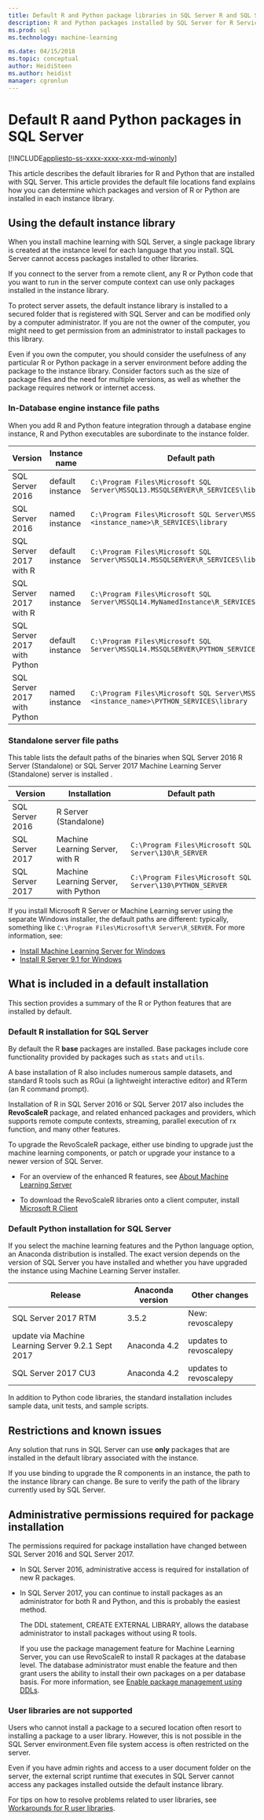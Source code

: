 ```yaml
---
title: Default R and Python package libraries in SQL Server R and SQL Server Machine Learning | Microsoft Docs
description: R and Python packages installed by SQL Server for R Services, R Server, Machine Learning Services (In-Database), and Machine Learning Server (Standalone)
ms.prod: sql
ms.technology: machine-learning

ms.date: 04/15/2018  
ms.topic: conceptual
author: HeidiSteen
ms.author: heidist
manager: cgronlun
---
```

# Default R aand Python packages in SQL Server
[!INCLUDE[appliesto-ss-xxxx-xxxx-xxx-md-winonly](../../includes/appliesto-ss-xxxx-xxxx-xxx-md-winonly.md)]

This article describes the default libraries for R and Python that are installed with SQL Server. This article provides the default file locations fand explains how you can determine which packages and version of R or Python are installed in each instance library.

## Using the default instance library

When you install machine learning with SQL Server, a single package library is created at the instance level for each language that you install. SQL Server cannot access packages installed to other libraries.

If you connect to the server from a remote client, any R or Python code that you want to run in the server compute context can use only packages installed in the instance library.

To protect server assets, the default instance library is installed to a secured folder that is registered with SQL Server and can be modified only by a computer administrator. If you are not the owner of the computer, you might need to get permission from an administrator to install packages to this library. 

Even if you own the computer, you should consider the usefulness of any particular R or Python package in a server environment before adding the package to the instance library. Consider factors such as the size of package files and the need for multiple versions, as well as whether the package requires network or internet access.

### In-Database engine instance file paths

When you add R and Python feature integration through a database engine instance, R and Python executables are subordinate to the instance folder.

|Version | Instance name|Default path|
|------|------|------|
| SQL Server 2016 |default instance|`C:\Program Files\Microsoft SQL Server\MSSQL13.MSSQLSERVER\R_SERVICES\library`|
| SQL Server 2016 |named instance |`C:\Program Files\Microsoft SQL Server\MSSQL13.<instance_name>\R_SERVICES\library`|
| SQL Server 2017 with R|default instance |`C:\Program Files\Microsoft SQL Server\MSSQL14.MSSQLSERVER\R_SERVICES\library` |
| SQL Server 2017 with R|named instance|`C:\Program Files\Microsoft SQL Server\MSSQL14.MyNamedInstance\R_SERVICES\library` |
| SQL Server 2017 with Python |default instance |`C:\Program Files\Microsoft SQL Server\MSSQL14.MSSQLSERVER\PYTHON_SERVICES\library` |
| SQL Server 2017 with Python|named instance|`C:\Program Files\Microsoft SQL Server\MSSQL14.<instance_name>\PYTHON_SERVICES\library` |

### Standalone server file paths 

This table lists the default paths of the binaries when SQL Server 2016 R Server (Standalone) or SQL Server 2017 Machine Learning Server (Standalone) server is installed . 

|Version| Installation|Default path|
|------|------|------|
| SQL Server 2016|R Server (Standalone)| |`C:\Program Files\Microsoft SQL Server\130\R_SERVER`|
|SQL Server 2017|Machine Learning Server, with R |`C:\Program Files\Microsoft SQL Server\130\R_SERVER`|
|SQL Server 2017|Machine Learning Server, with Python |`C:\Program Files\Microsoft SQL Server\130\PYTHON_SERVER`|

If you install Microsoft R Server or Machine Learning server using the separate Windows installer, the default paths are different: typically, something like `C:\Program Files\Microsoft\R Server\R_SERVER`. For more information, see:
 
+ [Install Machine Learning Server for Windows](https://docs.microsoft.com/machine-learning-server/install/machine-learning-server-windows-install)
+ [Install R Server 9.1 for Windows](https://docs.microsoft.com/machine-learning-server/install/r-server-install-windows)

## What is included in a default installation

This section provides a summary of the R or Python features that are installed by default.

### Default R installation for SQL Server

By default the R **base** packages are installed. Base packages include core functionality provided by packages such as `stats` and `utils`.

A base installation of R also includes numerous sample datasets, and standard R tools such as RGui (a lightweight interactive editor) and RTerm (an R command prompt).

Installation of R in SQL Server 2016 or SQL Server 2017 also includes the **RevoScaleR** package, and related enhanced packages and providers, which supports remote compute contexts, streaming, parallel execution of rx function, and many other features.

To upgrade the RevoScaleR package, either use binding to upgrade just the machine learning components, or patch or upgrade your instance to a newer version of SQL Server.

+ For an overview of the enhanced R features, see [About Machine Learning Server](https://docs.microsoft.com/machine-learning-server/what-is-microsoft-r-server)

+ To download the RevoScaleR libraries onto a client computer, install [Microsoft R Client](https://docs.microsoft.com/machine-learning-server/r-client/what-is-microsoft-r-client)

### Default Python installation for SQL Server

If you select the machine learning features and the Python language option, an Anaconda distribution is installed. The exact version depends on the version of SQL Server you have installed and whether you have upgraded the instance using Machine Learning Server installer.

|Release| Anaconda version| Other changes|
|------|------|------|
| SQL Server 2017 RTM| 3.5.2| New: revoscalepy|
| update via Machine Learning Server 9.2.1 Sept 2017| Anaconda 4.2| updates to revoscalepy |
| SQL Server 2017 CU3| Anaconda 4.2| updates to revoscalepy |

In addition to Python code libraries, the standard installation includes sample data, unit tests, and sample scripts.

## Restrictions and known issues

Any solution that runs in SQL Server can use **only** packages that are installed in the default library associated with the instance.

If you use binding to upgrade the R components in an instance, the path to the instance library can change. Be sure to verify the path of the library currently used by SQL Server.

## Administrative permissions required for package installation

The permissions required for package installation have changed between SQL Server 2016 and SQL Server 2017.

+ In SQL Server 2016, administrative access is required for installation of new R packages.

+ In SQL Server 2017, you can continue to install packages as an administrator for both R and Python, and this is probably the easiest method.

    The DDL statement, CREATE EXTERNAL LIBRARY, allows the database administrator  to install packages without using R tools. 

    If you use the package management feature for Machine Learning Server, you can use RevoScaleR to install R packages at the database level. The database administrator must enable the feature and then grant users the ability to install their own packages on a per database basis. For more information, see [Enable package management using DDLs](r-package-how-to-enable-or-disable.md).

### User libraries are not supported

Users who cannot install a package to a secured location often resort to installing a package to a user library. However, this is not possible in the SQL Server environment.Even file system access is often restricted on the server.

Even if you have admin rights and access to a user document folder on the server, the external script runtime that executes in SQL Server cannot access any packages installed outside the default instance library.

For tips on how to resolve problems related to user libraries, see [Workarounds for R user libraries](packages-installed-in-user-libraries.md).